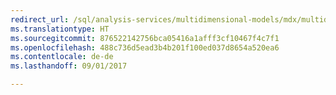 ```yaml
---
redirect_url: /sql/analysis-services/multidimensional-models/mdx/multidimensional-model-data-access-analysis-services-multidimensional-data
ms.translationtype: HT
ms.sourcegitcommit: 876522142756bca05416a1afff3cf10467f4c7f1
ms.openlocfilehash: 488c736d5ead3b4b201f100ed037d8654a520ea6
ms.contentlocale: de-de
ms.lasthandoff: 09/01/2017

---
```


